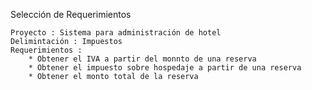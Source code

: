 
Selección de Requerimientos

    Proyecto : Sistema para administración de hotel
    Delimintación : Impuestos
    Requerimientos : 
        * Obtener el IVA a partir del monnto de una reserva
        * Obtener el impuesto sobre hospedaje a partir de una reserva
        * Obtener el monto total de la reserva
        